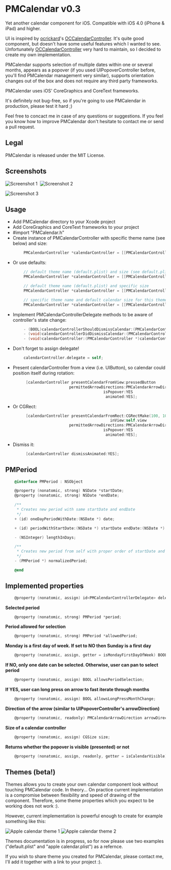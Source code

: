 PMCalendar v0.3
==========

Yet another calendar component for iOS. Compatible with iOS 4.0 (iPhone &amp; iPad) and higher.

UI is inspired by [ocrickard](https://github.com/ocrickard)'s [OCCalendarController](https://github.com/ocrickard/OCCalendar). It's quite good component, but doesn't have some useful features which I wanted to see. Unfortunately [OCCalendarController](https://github.com/ocrickard/OCCalendar) very hard to maintain, so I decided to create my own implementation.

PMCalendar supports selection of multiple dates within one or several months, appears as a popover (if you used UIPopoverController before, you'll find PMCalendar management very similar), supports orientation changes out of the box and does not require any third party frameworks.

PMCalendar uses iOS' CoreGraphics and CoreText frameworks.

It's definitely not bug-free, so if you're going to use PMCalendar in production, please test it hard ;)

Feel free to concact me in case of any questions or suggestions. If you feel you know how to improve PMCalendar don't hesitate to contact me or send a pull request.

Legal
----------
PMCalendar is released under the MIT License.

Screenshots
----------
![Screenshot 1](http://github.com/kovpas/PMCalendar/raw/master/screenshots/screenshot_1.png)&nbsp;&nbsp;![Screenshot 2](http://github.com/kovpas/PMCalendar/raw/master/screenshots/screenshot_2.png)

![Screenshot 3](http://github.com/kovpas/PMCalendar/raw/master/screenshots/screenshot_3.png)

Usage
----------

 - Add PMCalendar directory to your Xcode project
 - Add CoreGraphics and CoreText frameworks to your project
 - #import "PMCalendar.h"
 - Create instance of PMCalendarController with specific theme name (see below) and size:

``` objective-c
        PMCalendarController *calendarController = [[PMCalendarController alloc] initWithThemeName:@"my super theme name" andSize:CGSizeMake(300, 200)];
```

 - Or use defaults:

``` objective-c
        // default theme name (default.plist) and size (see default.plist for details)
        PMCalendarController *calendarController = [[PMCalendarController alloc] init];
```

``` objective-c
        // default theme name (default.plist) and specific size
        PMCalendarController *calendarController = [[PMCalendarController alloc] initWithSize:CGSizeMake(300, 200)];
```

``` objective-c
        // specific theme name and default calendar size for this theme
        PMCalendarController *calendarController = [[PMCalendarController alloc] initWithThemeName:@"my super theme name"];
```

- Implement PMCalendarControllerDelegate methods to be aware of controller's state change:

``` objective-c
        - (BOOL)calendarControllerShouldDismissCalendar:(PMCalendarController *)calendarController;
        - (void)calendarControllerDidDismissCalendar:(PMCalendarController *)calendarController;
        - (void)calendarController:(PMCalendarController *)calendarController didChangePeriod:(PMPeriod *)newPeriod;
```

 - Don't forget to assign delegate!

``` objective-c
        calendarController.delegate = self;
```

 - Present calendarController from a view (i.e. UIButton), so calendar could position itself during rotation:

``` objective-c
         [calendarController presentCalendarFromView:pressedButton
                            permittedArrowDirections:PMCalendarArrowDirectionUp | PMCalendarArrowDirectionLeft
                                           isPopover:YES
                                            animated:YES];
```

 - Or CGRect:
 
``` objective-c
         [calendarController presentCalendarFromRect:CGRectMake(100, 100, 10, 10)
                                              inView:self.view
                            permittedArrowDirections:PMCalendarArrowDirectionUp | PMCalendarArrowDirectionLeft
                                           isPopover:YES
                                            animated:YES];
```

 - Dismiss it:

``` objective-c
         [calendarController dismissAnimated:YES];
```

PMPeriod
----------

``` objective-c
    @interface PMPeriod : NSObject

    @property (nonatomic, strong) NSDate *startDate;
    @property (nonatomic, strong) NSDate *endDate;

    /**
     * Creates new period with same startDate and endDate
     */
    + (id) oneDayPeriodWithDate:(NSDate *) date;

    + (id) periodWithStartDate:(NSDate *) startDate endDate:(NSDate *) endDate;

    - (NSInteger) lengthInDays;

    /**
     * Creates new period from self with proper order of startDate and endDate.
     */
    - (PMPeriod *) normalizedPeriod;

    @end
```

Implemented properties
----------

``` objective-c
    @property (nonatomic, assign) id<PMCalendarControllerDelegate> delegate;
```

**Selected period**

``` objective-c
    @property (nonatomic, strong) PMPeriod *period;
```

**Period allowed for selection**

``` objective-c
    @property (nonatomic, strong) PMPeriod *allowedPeriod;
```

**Monday is a first day of week. If set to NO then Sunday is a first day**

``` objective-c
    @property (nonatomic, assign, getter = isMondayFirstDayOfWeek) BOOL mondayFirstDayOfWeek;
```

**If NO, only one date can be selected. Otherwise, user can pan to select period**

``` objective-c
    @property (nonatomic, assign) BOOL allowsPeriodSelection;
```

**If YES, user can long press on arrow to fast iterate through months**

``` objective-c
    @property (nonatomic, assign) BOOL allowsLongPressMonthChange;
```

**Direction of the arrow (similar to UIPopoverController's arrowDirection)**

``` objective-c
    @property (nonatomic, readonly) PMCalendarArrowDirection arrowDirection;
```

**Size of a calendar controller**

``` objective-c
    @property (nonatomic, assign) CGSize size;
```

**Returns whether the popover is visible (presented) or not**

``` objective-c
    @property (nonatomic, assign, readonly, getter = isCalendarVisible) BOOL calendarVisible;
```

Themes (beta!)
----------

Themes allows you to create your own calendar component look without touching PMCalendar code. In theory... On practice current implementation is a compromise between flexibility and speed of drawing of the component. Therefore, some theme properties which you expect to be working does not work :).

However, current implementation is powerful enough to create for example something like this:

![Apple calendar theme 1](http://github.com/kovpas/PMCalendar/raw/master/screenshots/apple_theme_1.png)&nbsp;![Apple calendar theme 2](http://github.com/kovpas/PMCalendar/raw/master/screenshots/apple_theme_2.png)

Themes documentation is in progress, so for now please use two examples ("default.plist" and "apple calendar.plist") as a refernce.

If you wish to share theme you created for PMCalendar, please contact me, I'll add it together with a link to your project :).
